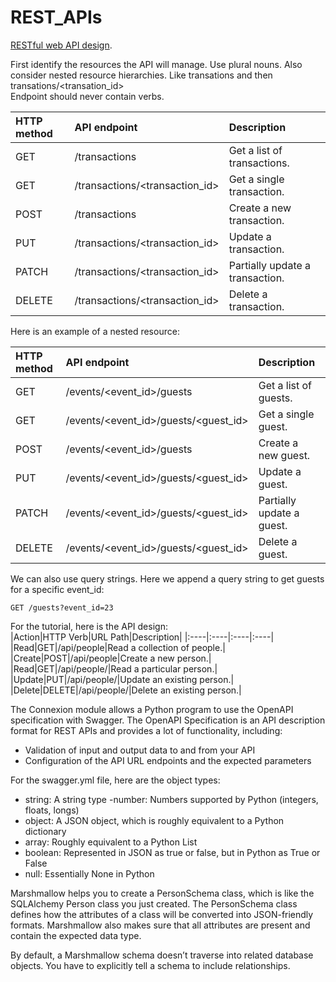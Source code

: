 # REST_APIs
[RESTful web API design](https://learn.microsoft.com/en-us/azure/architecture/best-practices/api-design#uri-versioning).  

First identify the resources the API will manage. Use plural nouns. Also consider nested resource hierarchies. Like transations and then transations/<transation_id>  
Endpoint should never contain verbs. 

|HTTP method|API endpoint|Description|
|:----|:----|:----|
|GET|/transactions|Get a list of transactions.|
|GET|/transactions/<transaction_id>|Get a single transaction.|
|POST|/transactions|Create a new transaction.|
|PUT|/transactions/<transaction_id>|Update a transaction.|
|PATCH|/transactions/<transaction_id>|Partially update a transaction.|
|DELETE|/transactions/<transaction_id>|Delete a transaction.|  

Here is an example of a nested resource: 


|HTTP method|API endpoint|Description|
|:----|:----|:----|
|GET|/events/<event_id>/guests|Get a list of guests.|
|GET|/events/<event_id>/guests/<guest_id>|Get a single guest.|
|POST|/events/<event_id>/guests|Create a new guest.|
|PUT|/events/<event_id>/guests/<guest_id>|Update a guest.|
|PATCH|/events/<event_id>/guests/<guest_id>|Partially update a guest.|
|DELETE|/events/<event_id>/guests/<guest_id>|Delete a guest.|

We can also use query strings. Here we append a query string to get guests for a specific event_id:

```HTTP
GET /guests?event_id=23
```
For the tutorial, here is the API design:  
|Action|HTTP Verb|URL Path|Description|
|:----|:----|:----|:----|
|Read|GET|/api/people|Read a collection of people.|
|Create|POST|/api/people|Create a new person.|
|Read|GET|/api/people/<lname>|Read a particular person.|
|Update|PUT|/api/people/<lname>|Update an existing person.|
|Delete|DELETE|/api/people/<lname>|Delete an existing person.|  

The Connexion module allows a Python program to use the OpenAPI specification with Swagger. The OpenAPI Specification is an API description format for REST APIs and provides a lot of functionality,  including:
  - Validation of input and output data to and from your API  
  - Configuration of the API URL endpoints and the expected parameters  

For the swagger.yml file, here are the object types:  
- string: A string type
-number: Numbers supported by Python (integers, floats, longs)
- object: A JSON object, which is roughly equivalent to a Python dictionary
- array: Roughly equivalent to a Python List
- boolean: Represented in JSON as true or false, but in Python as True or False
- null: Essentially None in Python

Marshmallow helps you to create a PersonSchema class, which is like the SQLAlchemy Person class you just created. The PersonSchema class defines how the attributes of a class will be converted into JSON-friendly formats. Marshmallow also makes sure that all attributes are present and contain the expected data type.  

By default, a Marshmallow schema doesn’t traverse into related database objects. You have to explicitly tell a schema to include relationships.  










